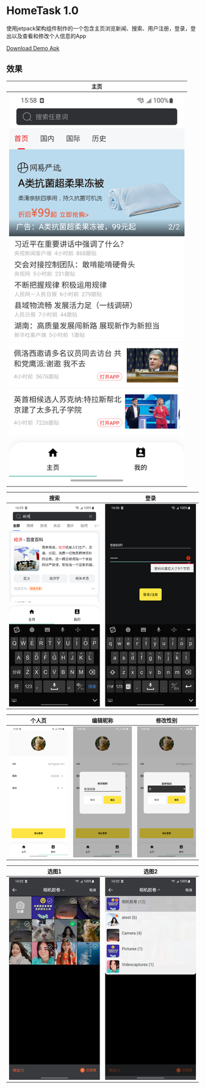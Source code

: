 # HomeTask 1.0
使用jetpack架构组件制作的一个包含主页浏览新闻、搜索、用户注册，登录，登出以及查看和修改个人信息的App

[Download Demo Apk](https://github.com/BinQi/HomeTask/blob/master/app/demo/app-debug.apk?raw=true)<br>

## 效果

| 主页 |
|:-----------:|
|![](image/home.png)|

| 搜索 | 登录 |
|:-----------:|:--------:|
|![](image/search.png)| ![](image/login.png)|

| 个人页 | 编辑昵称 | 修改性别 |
|:-----------:|:--------:|:---------:|
|![](image/profile.png) | <img src="image/editNickname.png"/> | ![](image/editGender.png)|

| 选图1 | 选图2 |
|:-----------:|:--------:|
|![](image/album.png) | ![](image/album1.png)|